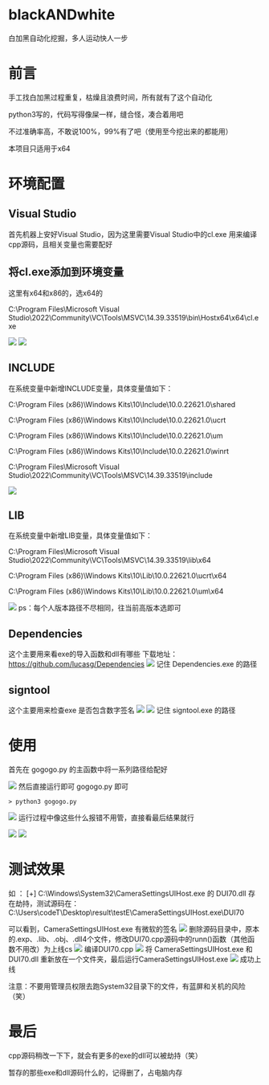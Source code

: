 # blackANDwhite
白加黑自动化挖掘，多人运动快人一步

# 前言
手工找白加黑过程重复，枯燥且浪费时间，所有就有了这个自动化

python3写的，代码写得像屎一样，缝合怪，凑合着用吧

不过准确率高，不敢说100%，99%有了吧（使用至今挖出来的都能用）

本项目只适用于x64

# 环境配置
## Visual Studio
首先机器上安好Visual Studio，因为这里需要Visual Studio中的cl.exe 用来编译cpp源码，且相关变量也需要配好

## 将cl.exe添加到环境变量
这里有x64和x86的，选x64的

C:\Program Files\Microsoft Visual Studio\2022\Community\VC\Tools\MSVC\14.39.33519\bin\Hostx64\x64\cl.exe

![](image/1.png)
![](image/2.png)
## INCLUDE
在系统变量中新增INCLUDE变量，具体变量值如下：

C:\Program Files (x86)\Windows Kits\10\Include\10.0.22621.0\shared

C:\Program Files (x86)\Windows Kits\10\Include\10.0.22621.0\ucrt

C:\Program Files (x86)\Windows Kits\10\Include\10.0.22621.0\um

C:\Program Files (x86)\Windows Kits\10\Include\10.0.22621.0\winrt

C:\Program Files\Microsoft Visual Studio\2022\Community\VC\Tools\MSVC\14.39.33519\include

![](image/3.png)
## LIB
在系统变量中新增LIB变量，具体变量值如下：

C:\Program Files\Microsoft Visual Studio\2022\Community\VC\Tools\MSVC\14.39.33519\lib\x64

C:\Program Files (x86)\Windows Kits\10\Lib\10.0.22621.0\ucrt\x64

C:\Program Files (x86)\Windows Kits\10\Lib\10.0.22621.0\um\x64

![](image/4.png)
ps：每个人版本路径不尽相同，往当前高版本选即可
## Dependencies
这个主要用来看exe的导入函数和dll有哪些
下载地址：https://github.com/lucasg/Dependencies
![](image/5.png)
记住 Dependencies.exe 的路径
## signtool
这个主要用来检查exe 是否包含数字签名
![](image/6.png)
![](image/7.png)
记住 signtool.exe 的路径
# 使用
首先在 gogogo.py 的主函数中将一系列路径给配好

![](image/8.png)
然后直接运行即可 gogogo.py 即可
```
> python3 gogogo.py
```
![](image/9.png)
运行过程中像这些什么报错不用管，直接看最后结果就行

![](image/10.png)
![](image/11.png)
# 测试效果
如 ：
[+] C:\Windows\System32\CameraSettingsUIHost.exe 的 DUI70.dll 存在劫持，测试源码在：C:\Users\codeT\Desktop\result\testE\CameraSettingsUIHost.exe\DUI70

可以看到，CameraSettingsUIHost.exe 有微软的签名
![](image/12.png)
删除源码目录中，原本的.exp、.lib、.obj、.dll4个文件，修改DUI70.cpp源码中的runn()函数（其他函数不用改）为上线cs
![](image/13.png)
编译DUI70.cpp
![](image/14.png)
将 CameraSettingsUIHost.exe 和 DUI70.dll 重新放在一个文件夹，最后运行CameraSettingsUIHost.exe
![](image/15.png)
成功上线

注意：不要用管理员权限去跑System32目录下的文件，有蓝屏和关机的风险（笑）

# 最后
cpp源码稍改一下下，就会有更多的exe的dll可以被劫持（笑）

暂存的那些exe和dll源码什么的，记得删了，占电脑内存
